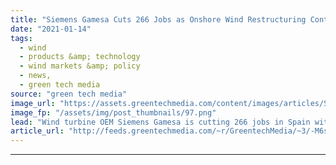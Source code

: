 ```yaml
---
title: "Siemens Gamesa Cuts 266 Jobs as Onshore Wind Restructuring Continues"
date: "2021-01-14"
tags: 
  - wind
  - products &amp; technology
  - wind markets &amp; policy
  - news,
  - green tech media
source: "green tech media"
image_url: "https://assets.greentechmedia.com/content/images/articles/Siemens_Gamesa_Wind_Turbine_XL_Credit_Siemens.jpg"
image_fp: "/assets/img/post_thumbnails/97.png"
lead: "Wind turbine OEM Siemens Gamesa is cutting 266 jobs in Spain with the closure of two factories, it announced on Tuesday, with the falling appetite for smaller wind turbines cited as the chief cause. The facilities in Cuenca, in central Spain, and La  ..."
article_url: "http://feeds.greentechmedia.com/~r/GreentechMedia/~3/-M6sayNLR5g/siemens-gamesa-cuts-266-jobs-as-onshore-rejig-continues"
---
```


---
